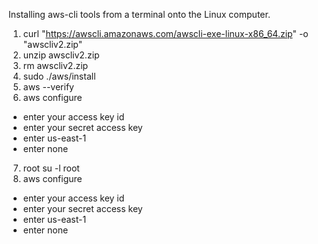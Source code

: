 Installing aws-cli tools from a terminal onto the Linux computer.

1. curl "https://awscli.amazonaws.com/awscli-exe-linux-x86_64.zip" -o "awscliv2.zip"
2. unzip awscliv2.zip
3. rm awscliv2.zip
4. sudo ./aws/install
5. aws --verify
6. aws configure
  - enter your access key id
  - enter your secret access key
  - enter us-east-1
  - enter none
7. root su -l root
8. aws configure
  - enter your access key id
  - enter your secret access key
  - enter us-east-1
  - enter none
